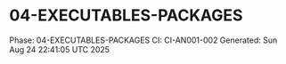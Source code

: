 # 04-EXECUTABLES-PACKAGES
Phase: 04-EXECUTABLES-PACKAGES
CI: CI-AN001-002
Generated: Sun Aug 24 22:41:05 UTC 2025
